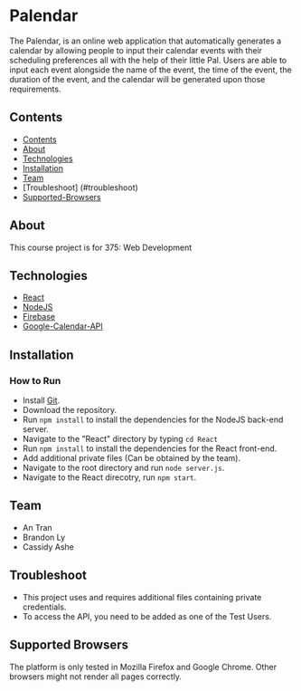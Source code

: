 # Palendar 
The Palendar, is an online web application that automatically generates a calendar by allowing people to input their calendar events with their scheduling preferences all with the help of their little Pal. Users are able to input each event alongside the name of the event, the time of the event, the duration of the event, and the calendar will be generated upon those requirements.

## Contents
- [Contents](#contents)
- [About](#about)
- [Technologies](#technologies)
- [Installation](#installation)
- [Team](#team)
- [Troubleshoot] (#troubleshoot)
- [Supported-Browsers](#supported-browsers)

## About
This course project is for 375: Web Development

## Technologies
- [React](https://reactjs.org)
- [NodeJS](https://nodejs.org/en/)
- [Firebase](https://firebase.google.com)
- [Google-Calendar-API](https://developers.google.com/calendar/api)

## Installation
### How to Run
- Install [Git](https://git-scm.com).
- Download the repository.
- Run ```npm install``` to install the dependencies for the NodeJS back-end server.
- Navigate to the "React" directory by typing ```cd React```
- Run ```npm install``` to install the dependencies for the React front-end.
- Add additional private files (Can be obtained by the team).
- Navigate to the root directory and run ```node server.js```.
- Navigate to the React direcotry, run ```npm start```.

## Team
- An Tran
- Brandon Ly
- Cassidy Ashe

## Troubleshoot
- This project uses and requires additional files containing private credentials.
- To access the API, you need to be added as one of the Test Users.

## Supported Browsers
The platform is only tested in Mozilla Firefox and Google Chrome. Other browsers might not render all pages correctly.
